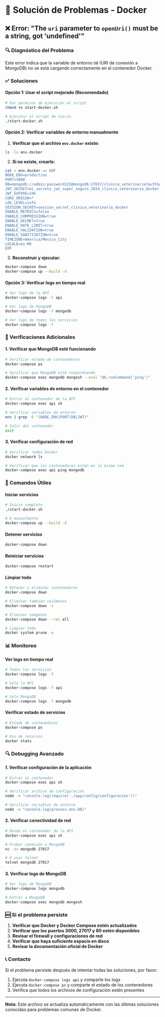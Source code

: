 # 🔧 Solución de Problemas - Docker

## ❌ Error: "The `uri` parameter to `openUri()` must be a string, got 'undefined'"

### 🔍 Diagnóstico del Problema

Este error indica que la variable de entorno `DB` (URI de conexión a MongoDB) no se está cargando correctamente en el contenedor Docker.

### ✅ Soluciones

#### Opción 1: Usar el script mejorado (Recomendado)

```bash
# Dar permisos de ejecución al script
chmod +x start-docker.sh

# Ejecutar el script de inicio
./start-docker.sh
```

#### Opción 2: Verificar variables de entorno manualmente

1. **Verificar que el archivo `env.docker` existe:**
```bash
ls -la env.docker
```

2. **Si no existe, crearlo:**
```bash
cat > env.docker << EOF
NODE_ENV=production
PORT=3000
DB=mongodb://admin:password123@mongodb:27017/clinica_veterinaria?authSource=admin
JWT_SECRET=mi_secreto_jwt_super_seguro_2024_clinica_veterinaria_docker
JWT_EXPIRE=24h
CORS_ORIGIN=*
LOG_LEVEL=info
SESSION_SECRET=session_secret_clinica_veterinaria_docker
ENABLE_METRICS=false
ENABLE_COMPRESSION=true
ENABLE_HELMET=true
ENABLE_RATE_LIMIT=true
ENABLE_VALIDATION=true
ENABLE_SANITIZATION=true
TIMEZONE=America/Mexico_City
LOCALE=es-MX
EOF
```

3. **Reconstruir y ejecutar:**
```bash
docker-compose down
docker-compose up --build -d
```

#### Opción 3: Verificar logs en tiempo real

```bash
# Ver logs de la API
docker-compose logs -f api

# Ver logs de MongoDB
docker-compose logs -f mongodb

# Ver logs de todos los servicios
docker-compose logs -f
```

### 🔧 Verificaciones Adicionales

#### 1. Verificar que MongoDB esté funcionando

```bash
# Verificar estado de contenedores
docker-compose ps

# Verificar que MongoDB esté respondiendo
docker-compose exec mongodb mongosh --eval "db.runCommand('ping')"
```

#### 2. Verificar variables de entorno en el contenedor

```bash
# Entrar al contenedor de la API
docker-compose exec api sh

# Verificar variables de entorno
env | grep -E "(NODE_ENV|PORT|DB|JWT)"

# Salir del contenedor
exit
```

#### 3. Verificar configuración de red

```bash
# Verificar redes Docker
docker network ls

# Verificar que los contenedores estén en la misma red
docker-compose exec api ping mongodb
```

### 🚀 Comandos Útiles

#### Iniciar servicios
```bash
# Inicio completo
./start-docker.sh

# O manualmente
docker-compose up --build -d
```

#### Detener servicios
```bash
docker-compose down
```

#### Reiniciar servicios
```bash
docker-compose restart
```

#### Limpiar todo
```bash
# Detener y eliminar contenedores
docker-compose down

# Eliminar también volúmenes
docker-compose down -v

# Eliminar imágenes
docker-compose down --rmi all

# Limpiar todo
docker system prune -a
```

### 📊 Monitoreo

#### Ver logs en tiempo real
```bash
# Todos los servicios
docker-compose logs -f

# Solo la API
docker-compose logs -f api

# Solo MongoDB
docker-compose logs -f mongodb
```

#### Verificar estado de servicios
```bash
# Estado de contenedores
docker-compose ps

# Uso de recursos
docker stats
```

### 🔍 Debugging Avanzado

#### 1. Verificar configuración de la aplicación

```bash
# Entrar al contenedor
docker-compose exec api sh

# Verificar archivo de configuración
node -e "console.log(require('./app/config/configuracion'))"

# Verificar variables de entorno
node -e "console.log(process.env.DB)"
```

#### 2. Verificar conectividad de red

```bash
# Desde el contenedor de la API
docker-compose exec api sh

# Probar conexión a MongoDB
nc -zv mongodb 27017

# O usar telnet
telnet mongodb 27017
```

#### 3. Verificar logs de MongoDB

```bash
# Ver logs de MongoDB
docker-compose logs mongodb

# Entrar a MongoDB
docker-compose exec mongodb mongosh
```

### 🆘 Si el problema persiste

1. **Verificar que Docker y Docker Compose estén actualizados**
2. **Verificar que los puertos 3000, 27017 y 80 estén disponibles**
3. **Revisar el firewall y configuraciones de red**
4. **Verificar que haya suficiente espacio en disco**
5. **Revisar la documentación oficial de Docker**

### 📞 Contacto

Si el problema persiste después de intentar todas las soluciones, por favor:

1. Ejecuta `docker-compose logs api` y comparte los logs
2. Ejecuta `docker-compose ps` y comparte el estado de los contenedores
3. Verifica que todos los archivos de configuración estén presentes

---

**Nota:** Este archivo se actualiza automáticamente con las últimas soluciones conocidas para problemas comunes de Docker. 